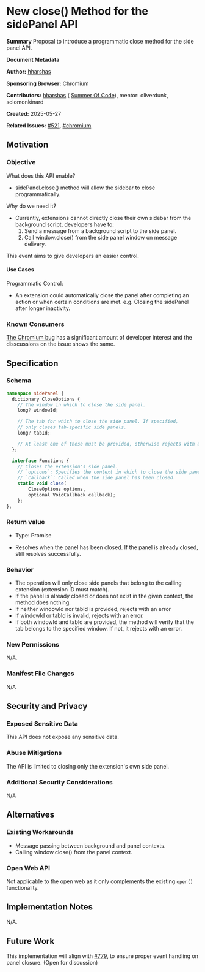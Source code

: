 # New close() Method for the sidePanel API

**Summary**
Proposal to introduce a programmatic close method for the side panel API.

**Document Metadata**

**Author:** [hharshas](https://github.com/hharshas)

**Sponsoring Browser:** Chromium

**Contributors:** [hharshas](https://github.com/hharshas) (
  [Summer Of Code](https://summerofcode.withgoogle.com/)), mentor: oliverdunk, solomonkinard

**Created:** 2025-05-27

**Related Issues:** [#521](https://github.com/w3c/webextensions/issues/521),
 [#chromium](https://issues.chromium.org/issues/403765214)

## Motivation

### Objective

What does this API enable?
- sidePanel.close() method will allow the sidebar to close programmatically.

Why do we need it?
- Currently, extensions cannot directly close their own sidebar from the background script, 
developers have to:
  1. Send a message from a background script to the side panel.
  2. Call window.close() from the side panel window on message delivery.

This event aims to give developers an easier control.

#### Use Cases

Programmatic Control: 
- An extension could automatically close the panel after completing an action or when certain conditions are met. e.g. Closing the sidePanel after longer inactivity.

### Known Consumers

[The Chromium bug](https://issues.chromium.org/issues/403765214) has a significant amount of developer interest and the disscussions on the issue shows the same.

## Specification

### Schema

```typescript
namespace sidePanel {
  dictionary CloseOptions {
    // The window in which to close the side panel.
    long? windowId;

    // The tab for which to close the side panel. If specified,
    // only closes tab-specific side panels.
    long? tabId;

    // At least one of these must be provided, otherwise rejects with an error
  };

  interface Functions {
    // Closes the extension's side panel.
    // `options`: Specifies the context in which to close the side panel.
    // `callback`: Called when the side panel has been closed.
    static void close(
        CloseOptions options,
        optional VoidCallback callback);
    };
};
```

### Return value

- Type: Promise<void>

- Resolves when the panel has been closed. If the panel is already closed, still resolves successfully.

### Behavior
- The operation will only close side panels that belong to the calling extension (extension ID must match).
- If the panel is already closed or does not exist in the given context, the method does nothing.
- If neither windowId nor tabId is provided, rejects with an error 
- If windowId or tabId is invalid, rejects with an error.
- If both windowId and tabId are provided, the method will verify that the tab belongs to the specified window. If not, it rejects with an error.
### New Permissions
N/A.

### Manifest File Changes
N/A

## Security and Privacy

### Exposed Sensitive Data

This API does not expose any sensitive data.

### Abuse Mitigations

The API is limited to closing only the extension's own side panel.

### Additional Security Considerations

N/A

## Alternatives

### Existing Workarounds

* Message passing between background and panel contexts.
* Calling window.close() from the panel context.

### Open Web API

Not applicable to the open web as it only complements the existing `open()` functionality.

## Implementation Notes

N/A.

## Future Work

This implementation will align with [#779](https://github.com/w3c/webextensions/pull/779), to ensure proper event handling on panel closure. (Open for discussion)
